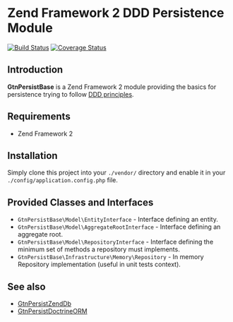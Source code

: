   Zend Framework 2 DDD Persistence Module
==========================================
[![Build Status](https://secure.travis-ci.org/goten4/GtnPersistBase.png?branch=master)](http://travis-ci.org/goten4/GtnPersistBase)
[![Coverage Status](https://coveralls.io/repos/goten4/GtnPersistBase/badge.png?branch=master)](https://coveralls.io/r/goten4/GtnPersistBase)

## Introduction

**GtnPersistBase** is a Zend Framework 2 module providing the basics for persistence
trying to follow [DDD principles](http://domaindrivendesign.org/books/#DDD).

## Requirements

* Zend Framework 2

## Installation

Simply clone this project into your `./vendor/` directory and enable it in your
`./config/application.config.php` file.

Provided Classes and Interfaces
-------------------------------

* `GtnPersistBase\Model\EntityInterface` - Interface defining an entity.
* `GtnPersistBase\Model\AggregateRootInterface` - Interface defining an aggregate root.
* `GtnPersistBase\Model\RepositoryInterface` - Interface defining the minimum set of methods a repository must implements.
* `GtnPersistBase\Infrastructure\Memory\Repository` - In memory Repository implementation (useful in unit tests context).

## See also

* [GtnPersistZendDb](https://github.com/goten4/GtnPersistZendDb)
* [GtnPersistDoctrineORM](https://github.com/goten4/GtnPersistDoctrineORM)
